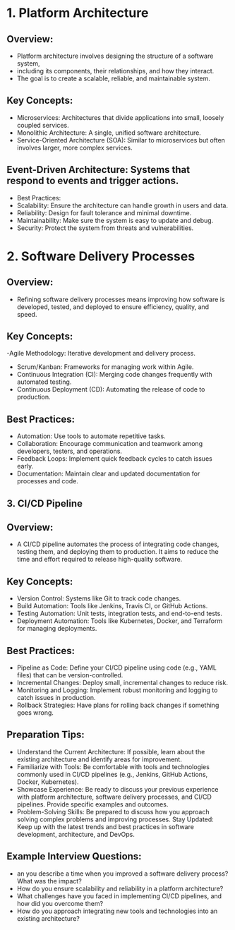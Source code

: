 # 1. Platform Architecture
## Overview:
- Platform architecture involves designing the structure of a software system,
-  including its components, their relationships, and how they interact.
-   The goal is to create a scalable, reliable, and maintainable system.

## Key Concepts:
- Microservices: Architectures that divide applications into small, loosely coupled services.
- Monolithic Architecture: A single, unified software architecture.
- Service-Oriented Architecture (SOA): Similar to microservices but often involves larger, more complex services.
## Event-Driven Architecture: Systems that respond to events and trigger actions.
- Best Practices:
- Scalability: Ensure the architecture can handle growth in users and data.
- Reliability: Design for fault tolerance and minimal downtime.
- Maintainability: Make sure the system is easy to update and debug.
- Security: Protect the system from threats and vulnerabilities.
# 2. Software Delivery Processes
## Overview:
- Refining software delivery processes means improving how software is developed, tested, and deployed to ensure efficiency, quality, and speed.

## Key Concepts:
-Agile Methodology: Iterative development and delivery process.
- Scrum/Kanban: Frameworks for managing work within Agile.
- Continuous Integration (CI): Merging code changes frequently with automated testing.
- Continuous Deployment (CD): Automating the release of code to production.
## Best Practices:
- Automation: Use tools to automate repetitive tasks.
- Collaboration: Encourage communication and teamwork among developers, testers, and operations.
- Feedback Loops: Implement quick feedback cycles to catch issues early.
- Documentation: Maintain clear and updated documentation for processes and code.
## 3. CI/CD Pipeline
##  Overview:
- A CI/CD pipeline automates the process of integrating code changes, testing them, and deploying them to production. It aims to reduce the time and effort required to release high-quality software.

## Key Concepts:
- Version Control: Systems like Git to track code changes.
- Build Automation: Tools like Jenkins, Travis CI, or GitHub Actions.
- Testing Automation: Unit tests, integration tests, and end-to-end tests.
- Deployment Automation: Tools like Kubernetes, Docker, and Terraform for managing deployments.
## Best Practices:
- Pipeline as Code: Define your CI/CD pipeline using code (e.g., YAML files) that can be version-controlled.
- Incremental Changes: Deploy small, incremental changes to reduce risk.
- Monitoring and Logging: Implement robust monitoring and logging to catch issues in production.
- Rollback Strategies: Have plans for rolling back changes if something goes wrong.
## Preparation Tips:
- Understand the Current Architecture: If possible, learn about the existing architecture and identify areas for improvement.
- Familiarize with Tools: Be comfortable with tools and technologies commonly used in CI/CD pipelines (e.g., Jenkins, GitHub Actions, Docker, Kubernetes).
- Showcase Experience: Be ready to discuss your previous experience with platform architecture, software delivery processes, and CI/CD pipelines. Provide specific examples and outcomes.
- Problem-Solving Skills: Be prepared to discuss how you approach solving complex problems and improving processes.
   Stay Updated: Keep up with the latest trends and best practices in software development, architecture, and DevOps.
## Example Interview Questions:
- an you describe a time when you improved a software delivery process? What was the impact?
- How do you ensure scalability and reliability in a platform architecture?
- What challenges have you faced in implementing CI/CD pipelines, and how did you overcome them?
- How do you approach integrating new tools and technologies into an existing architecture?
